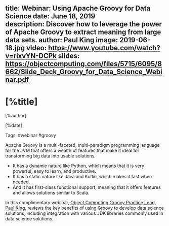 title: Webinar: Using Apache Groovy for Data Science
date: June 18, 2019   
description: Discover how to leverage the power of Apache Groovy to extract meaning from large data sets.
author: Paul King
image: 2019-06-18.jpg
video: https://www.youtube.com/watch?v=rixvYN-DCPk
slides: https://objectcomputing.com/files/5715/6095/8662/Slide_Deck_Groovy_for_Data_Science_Webinar.pdf
---

# [%title]

[%author]

[%date] 

Tags: #webinar #groovy

Apache Groovy is a multi-faceted, multi-paradigm programming language for the JVM that offers a wealth of features that make it ideal for transforming big data into usable solutions. 

- It has a dynamic nature like Python, which means that it is very powerful, easy to learn, and productive.
- It has a static nature like Java and Kotlin, which makes it fast when needed.
- And it has first-class functional support, meaning that it offers features and allows solutions similar to Scala.

In this complimentary webinar, [Object Computing Groovy Practice Lead, Paul King](https://objectcomputing.com/products/2gm-team#king), reviews the key benefits of using Groovy to develop data science solutions, including integration with various JDK libraries commonly used in data science solutions.
